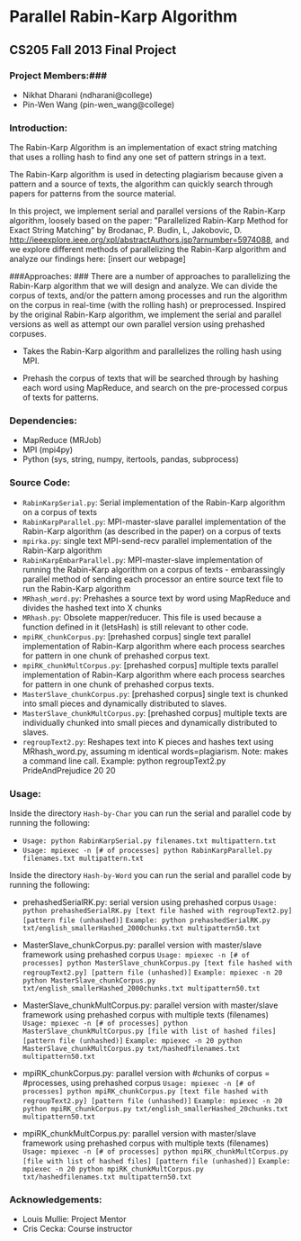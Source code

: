 Parallel Rabin-Karp Algorithm
=============================


## CS205 Fall 2013 Final Project

### Project Members:###
* Nikhat Dharani (ndharani@college)
* Pin-Wen Wang (pin-wen_wang@college)

### Introduction: ###

The Rabin-Karp Algorithm is an implementation of exact string matching that uses a rolling hash to find any one set of pattern strings in a text.

The Rabin-Karp algorithm is used in detecting plagiarism because given a pattern and a source of texts, the algorithm can quickly search through papers for patterns from the source material.

In this project, we implement serial and parallel versions of the Rabin-Karp algorithm, loosely based on the paper: "Parallelized Rabin-Karp Method for Exact String Matching" by Brodanac, P. Budin, L, Jakobovic, D. <http://ieeexplore.ieee.org/xpl/abstractAuthors.jsp?arnumber=5974088>, and we explore different methods of parallelizing the Rabin-Karp algorithm and analyze our findings here: [insert our webpage]

###Approaches: ###
There are a number of approaches to parallelizing the Rabin-Karp algorithm that we will design and analyze. We can divide the corpus of texts, and/or the pattern among processes and run the algorithm on the corpus in real-time (with the rolling hash) or preprocessed. Inspired by the original Rabin-Karp algorithm, we implement the serial and parallel versions as well as attempt our own parallel version using prehashed corpuses.

* Takes the Rabin-Karp algorithm and parallelizes the rolling hash using MPI.

* Prehash the corpus of texts that will be searched through by hashing each word using MapReduce, and search on the pre-processed corpus of texts for patterns.


### Dependencies: ###

* MapReduce (MRJob)
* MPI (mpi4py)
* Python (sys, string, numpy, itertools, pandas, subprocess)


### Source Code: ###

* `RabinKarpSerial.py`: Serial implementation of the Rabin-Karp algorithm on a corpus of texts
* `RabinKarpParallel.py`: MPI-master-slave parallel implementation of the Rabin-Karp algorithm (as described in the paper) on a corpus of texts
* `mpirka.py`: single text MPI-send-recv parallel implementation of the Rabin-Karp algorithm
* `RabinKarpEmbarParallel.py`: MPI-master-slave implementation of running the Rabin-Karp algorithm on a corpus of texts - embarassingly parallel method of sending each processor an entire source text file to run the Rabin-Karp algorithm
* `MRhash_word.py`: Prehashes a source text by word using MapReduce and divides the hashed text into X chunks
* `MRhash.py`: Obsolete mapper/reducer. This file is used because a function defined in it (letsHash) is still relevant to other code.
* `mpiRK_chunkCorpus.py`: [prehashed corpus] single text parallel implementation of Rabin-Karp algorithm where each process searches for pattern in one chunk of prehashed corpus text.
* `mpiRK_chunkMultCorpus.py`: [prehashed corpus] multiple texts parallel implementation of Rabin-Karp algorithm where each process searches for pattern in one chunk of prehashed corpus texts.
* `MasterSlave_chunkCorpus.py`: [prehashed corpus] single text is chunked into small pieces and dynamically distributed to slaves.
* `MasterSlave_chunkMultCorpus.py`: [prehashed corpus] multiple texts are individually chunked into small pieces and dynamically distributed to slaves.
* `regroupText2.py`: Reshapes text into K pieces and hashes text using MRhash_word.py, assuming m identical words=plagiarism. Note: makes a command line call. Example: python regroupText2.py PrideAndPrejudice 20 20

### Usage: ###
Inside the directory `Hash-by-Char` you can run the serial and parallel code by running the following:
* `Usage: python RabinKarpSerial.py filenames.txt multipattern.txt`
* `Usage: mpiexec -n [# of processes] python RabinKarpParallel.py filenames.txt multipattern.txt`


Inside the directory `Hash-by-Word` you can run the serial and parallel code by running the following:
* prehashedSerialRK.py: serial version using prehashed corpus
`Usage: python prehashedSerialRK.py [text file hashed with regroupText2.py] [pattern file (unhashed)]`
`Example: python prehashedSerialRK.py txt/english_smallerHashed_2000chunks.txt multipattern50.txt`

* MasterSlave_chunkCorpus.py: parallel version with master/slave framework using prehashed corpus
`Usage: mpiexec -n [# of processes] python MasterSlave_chunkCorpus.py [text file hashed with regroupText2.py] [pattern file (unhashed)]`
`Example: mpiexec -n 20 python MasterSlave_chunkCorpus.py txt/english_smallerHashed_2000chunks.txt multipattern50.txt`

* MasterSlave_chunkMultCorpus.py: parallel version with master/slave framework using prehashed corpus with multiple texts (filenames)
`Usage: mpiexec -n [# of processes] python MasterSlave_chunkMultCorpus.py [file with list of hashed files] [pattern file (unhashed)]`
`Example: mpiexec -n 20 python MasterSlave_chunkMultCorpus.py txt/hashedfilenames.txt multipattern50.txt`

* mpiRK_chunkCorpus.py: parallel version with #chunks of corpus = #processes, using prehashed corpus
`Usage: mpiexec -n [# of processes] python mpiRK_chunkCorpus.py [text file hashed with regroupText2.py] [pattern file (unhashed)]`
`Example: mpiexec -n 20 python mpiRK_chunkCorpus.py txt/english_smallerHashed_20chunks.txt multipattern50.txt`

* mpiRK_chunkMultCorpus.py: parallel version with master/slave framework using prehashed corpus with multiple texts (filenames)
`Usage: mpiexec -n [# of processes] python mpiRK_chunkMultCorpus.py [file with list of hashed files] [pattern file (unhashed)]`
`Example: mpiexec -n 20 python mpiRK_chunkMultCorpus.py txt/hashedfilenames.txt multipattern50.txt`





### Acknowledgements: ###
* Louis Mullie: Project Mentor
* Cris Cecka: Course instructor
